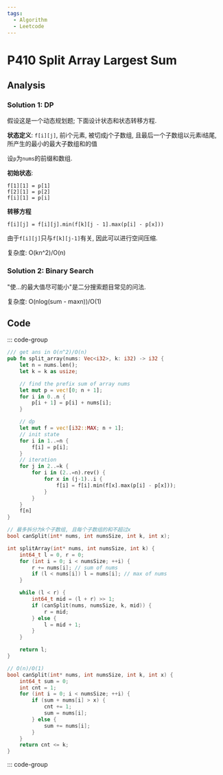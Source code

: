 ```yaml
---
tags:
  - Algorithm
  - Leetcode
---
```


# P410 Split Array Largest Sum

## Analysis

### Solution 1: DP
假设这是一个动态规划题; 下面设计状态和状态转移方程.

**状态定义**: `f[i][j]`, 前i个元素, 被切成j个子数组, 且最后一个子数组以元素i结尾, 所产生的最小的最大子数组和的值

设`p`为`nums`的前缀和数组.

**初始状态**:

```
f[1][1] = p[1]
f[2][1] = p[2]
f[i][1] = p[i]
```

**转移方程**
```
f[i][j] = f[i][j].min(f[k][j - 1].max(p[i] - p[x]))
```

由于`f[i][j]`只与`f[k][j-1]`有关, 因此可以进行空间压缩.

复杂度: O(kn^2)/O(n)


### Solution 2: Binary Search

"使...的最大值尽可能小"是二分搜索题目常见的问法.

复杂度: O(nlog(sum - maxn))/O(1)

## Code

::: code-group

```rust
/// get ans in O(n^2)/O(n)
pub fn split_array(nums: Vec<i32>, k: i32) -> i32 {
    let n = nums.len();
    let k = k as usize;

    // find the prefix sum of array nums
    let mut p = vec![0; n + 1];
    for i in 0..n {
        p[i + 1] = p[i] + nums[i];
    }

    // dp
    let mut f = vec![i32::MAX; n + 1];
    // init state
    for i in 1..=n {
        f[i] = p[i];
    }
    // iteration
    for j in 2..=k {
        for i in (2..=n).rev() {
            for x in (j-1)..i {
                f[i] = f[i].min(f[x].max(p[i] - p[x]));
            }
        }
    }
    f[n]
}
```

```c
// 最多拆分为k个子数组, 且每个子数组的和不超过x
bool canSplit(int* nums, int numsSize, int k, int x);

int splitArray(int* nums, int numsSize, int k) {
    int64_t l = 0, r = 0;
    for (int i = 0; i < numsSize; ++i) {
        r += nums[i]; // sum of nums
        if (l < nums[i]) l = nums[i]; // max of nums
    }

    while (l < r) {
        int64_t mid = (l + r) >> 1;
        if (canSplit(nums, numsSize, k, mid)) {
            r = mid;
        } else {
            l = mid + 1;
        }
    }

    return l;
}

// O(n)/O(1)
bool canSplit(int* nums, int numsSize, int k, int x) {
    int64_t sum = 0;
    int cnt = 1;
    for (int i = 0; i < numsSize; ++i) {
        if (sum + nums[i] > x) {
            cnt += 1;
            sum = nums[i];
        } else {
            sum += nums[i];
        }
    }
    return cnt <= k;
}
```

::: code-group
